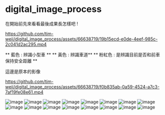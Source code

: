 # digital_image_process
在開始前先來看看最後成果長怎樣吧 ! 

https://github.com/tim-weii/digital_image_process/assets/66638719/19b15ecd-e0de-4eef-985c-2c041d2ac295.mp4

** 藍色 : 辨識小型車 **
** 黃色 : 辨識車道**
** 粉紅色 : 是辨識目前是否和前車保持安全距離 **

這邊是原本的影像

https://github.com/tim-weii/digital_image_process/assets/66638719/f0b835ab-0a59-4524-a7c3-7af19fe08e61.mp4

![image](https://github.com/tim-weii/digital_image_process/assets/66638719/893761fd-c72f-4eca-8934-12504c9bce9e)
![image](https://github.com/tim-weii/digital_image_process/assets/66638719/546fc2a6-7266-4f08-91fa-566367448743)
![image](https://github.com/tim-weii/digital_image_process/assets/66638719/62bb5353-e0a0-4fe5-ae57-64d61fd4fbcf)
![image](https://github.com/tim-weii/digital_image_process/assets/66638719/ec21ec09-2f5e-4f71-86d2-d8a6ba58c335)
![image](https://github.com/tim-weii/digital_image_process/assets/66638719/332499c0-dd18-4893-8ab5-d46c7320c8bd)
![image](https://github.com/tim-weii/digital_image_process/assets/66638719/40bff738-a1f6-4b54-b45c-7fb5ba581d1f)
![image](https://github.com/tim-weii/digital_image_process/assets/66638719/658bbd50-7f15-4ba2-bebe-d08454c7dc03)
![image](https://github.com/tim-weii/digital_image_process/assets/66638719/0b1ccf8c-6ab9-4274-84ba-251cb5d1444c)
![image](https://github.com/tim-weii/digital_image_process/assets/66638719/67b4938d-00e4-4793-a72b-4feb03f1f516)
![image](https://github.com/tim-weii/digital_image_process/assets/66638719/19adf409-bca6-4691-b791-ce206f357ec1)
![image](https://github.com/tim-weii/digital_image_process/assets/66638719/c0f27903-5d9e-4607-a28f-816251ebadad)
![image](https://github.com/tim-weii/digital_image_process/assets/66638719/55377dfc-0e8f-408a-b8f2-5167e53c6e88)
![image](https://github.com/tim-weii/digital_image_process/assets/66638719/842b9403-3174-422c-a35e-751fc959483d)
![image](https://github.com/tim-weii/digital_image_process/assets/66638719/5fb41f44-f26c-4c5a-9c33-e0dd56ebeed6)
![image](https://github.com/tim-weii/digital_image_process/assets/66638719/f9a8e7b4-9fe4-4f0f-8f52-d52d64217379)
![image](https://github.com/tim-weii/digital_image_process/assets/66638719/dee4e9a0-6543-4005-978b-cd986bfd49aa)
